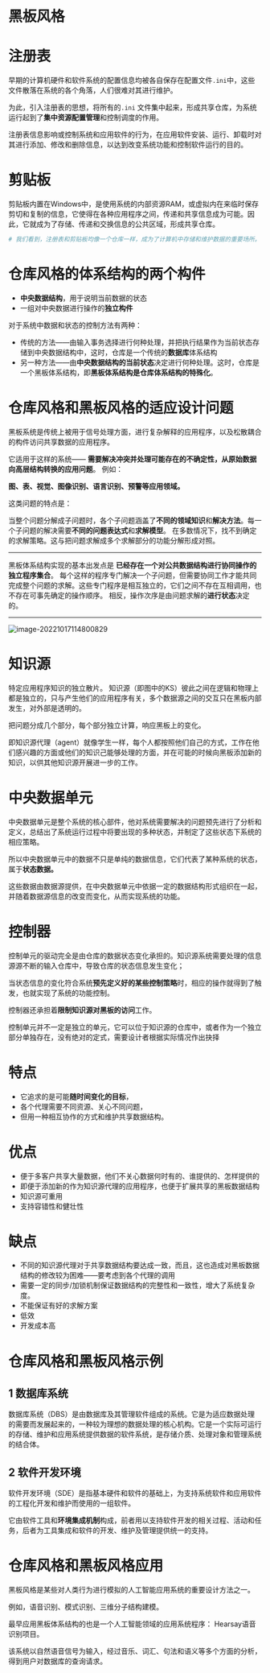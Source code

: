 # 黑板风格

# 注册表

早期的计算机硬件和软件系统的配置信息均被各自保存在配置文件`.ini`中，这些文件散落在系统的各个角落，人们很难对其进行维护。

为此，引入注册表的思想，将所有的`.ini` 文件集中起来，形成共享仓库，为系统运行起到了**集中资源配置管理**和控制调度的作用。

注册表信息影响或控制系统和应用软件的行为，在应用软件安装、运行、卸载时对其进行添加、修改和删除信息，以达到改变系统功能和控制软件运行的目的。



# 剪贴板

剪贴板内置在Windows中，是使用系统的内部资源RAM，或虚拟内在来临时保存剪切和复制的信息，它使得在各种应用程序之间，传递和共享信息成为可能。因此，它就成为了存储、传递和交换信息的公共区域，形成共享仓库。



```bash
# 我们看到，注册表和剪贴板均像一个仓库一样，成为了计算机中存储和维护数据的重要场所。
```





# 仓库风格的体系结构的两个构件

- **中央数据结构**，用于说明当前数据的状态
- 一组对中央数据进行操作的**独立构件**



对于系统中数据和状态的控制方法有两种：

- 传统的方法——由输入事务选择进行何种处理，并把执行结果作为当前状态存储到中央数据结构中，这时，仓库是一个传统的**数据库**体系结构
- 另一种方法——由**中央数据结构的当前状态**决定进行何种处理。这时，仓库是一个黑板体系结构，即**黑板体系结构是仓库体系结构的特殊化**。



# 仓库风格和黑板风格的适应设计问题

黑板系统是传统上被用于信号处理方面，进行复杂解释的应用程序，以及松散耦合的构件访问共享数据的应用程序。

它适用于这样的系统—— **需要解决冲突并处理可能存在的不确定性，从原始数据向高层结构转换的应用问题**。 例如：

**图、表、视觉、图像识别、语言识别、预警等应用领域。**

这类问题的特点是：

当整个问题分解成子问题时，各个子问题涵盖了**不同的领域知识**和**解决方法**。每一个子问题的解决需要**不同的问题表达式**和**求解模型**。 在多数情况下，找不到确定的求解策略。这与把问题求解成多个求解部分的功能分解形成对照。

---

黑板体系结构实现的基本出发点是 **已经存在一个对公共数据结构进行协同操作的独立程序集合**。 每个这样的程序专门解决一个子问题，但需要协同工作才能共同完成整个问题的求解。这些专门程序是相互独立的，它们之间不存在互相调用，也不存在可事先确定的操作顺序。 相反，操作次序是由问题求解的**进行状态**决定的。





---

![image-20221017114800829](https://oss-kelvinvan.oss-cn-chengdu.aliyuncs.com/img/image-20221017114800829.png)



# 知识源

特定应用程序知识的独立散片。 知识源（即图中的KS）彼此之间在逻辑和物理上都是独立的，只与产生他们的应用程序有关，多个数据源之间的交互只在黑板内部发生，对外部是透明的。

把问题分成几个部分，每个部分独立计算，响应黑板上的变化。

即知识源代理（agent）就像学生一样，每个人都按照他们自己的方式，工作在他们感兴趣的方面或他们的知识己能够处理的方面，并在可能的时候向黑板添加新的知识，以供其他知识源开展进一步的工作。



# 中央数据单元

中央数据单元是整个系统的核心部件，他对系统需要解决的问题预先进行了分析和定义，总结出了系统运行过程中将要出现的多种状态，并制定了这些状态下系统的相应策略。

所以中央数据单元中的数据不只是单纯的数据信息，它们代表了某种系统的状态，属于**状态数据。**

这些数据由数据源提供，在中央数据单元中依据一定的数据结构形式组织在一起，并随着数据源信息的改变而变化，从而实现系统的功能。



# 控制器

控制单元的驱动完全是由仓库的数据状态变化承担的。知识源系统需要处理的信息源源不断的输入仓库中，导致仓库的状态信息发生变化；

当状态信息的变化符合系统**预先定义好的某些控制策略**时，相应的操作就得到了触发，也就实现了系统的功能控制。

控制器还承担着**限制知识源对黑板的访问**工作。

控制单元并不一定是独立的单元，它可以位于知识源的仓库中，或者作为一个独立部分单独存在，没有绝对的定式，需要设计者根据实际情况作出抉择



# 特点

- 它追求的是可能**随时间变化的目标**，
- 各个代理需要不同资源、关心不同问题，
- 但用一种相互协作的方式和维护共享数据结构。



# 优点

- 便于多客户共享大量数据，他们不关心数据何时有的、谁提供的、怎样提供的
- 即便于添加新的作为知识源代理的应用程序，也便于扩展共享的黑板数据结构
- 知识源可重用
- 支持容错性和健壮性



# 缺点

- 不同的知识源代理对于共享数据结构要达成一致，而且，这也造成对黑板数据结构的修改较为困难——要考虑到各个代理的调用
- 需要一定的同步/加锁机制保证数据结构的完整性和一致性，增大了系统复杂度。
- 不能保证有好的求解方案
- 低效
- 开发成本高



# 仓库风格和黑板风格示例

## 1 数据库系统

数据库系统（DBS）是由数据库及其管理软件组成的系统。它是为适应数据处理的需要而发展起来的，一种较为理想的数据处理的核心机构。它是一个实际可运行的存储、维护和应用系统提供数据的软件系统，是存储介质、处理对象和管理系统的结合体。



## 2 软件开发环境

软件开发环境（SDE）是指基本硬件和软件的基础上，为支持系统软件和应用软件的工程化开发和维护而使用的一组软件。

它由软件工具和**环境集成机制**构成，前者用以支持软件开发的相关过程、活动和任务，后者为工具集成和软件的开发、维护及管理提供统一的支持。



# 仓库风格和黑板风格应用

黑板风格是某些对人类行为进行模拟的人工智能应用系统的重要设计方法之一。

例如，语音识别、模式识别、三维分子结构建模。

最早应用黑板体系结构的也是一个人工智能领域的应用系统程序： Hearsay语音识别项目。

该系统以自然语音信号为输入，经过音乐、词汇、句法和语义等多个方面的分析，得到用户对数据库的查询请求。





